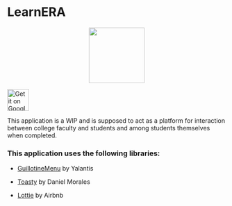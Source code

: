 # LearnERA

<div align="center">
	<img src="https://raw.githubusercontent.com/Kuttipishaash/LearnERA/master/app/src/main/res/drawable/intro_icon.png" width="128">
</div>

<a href='https://play.google.com/store/apps/details?id=com.learnera.app'><img alt='Get it on Google Play' src='https://play.google.com/intl/en_us/badges/images/generic/en_badge_web_generic.png' height="50px"/></a>

This application is a WIP and is supposed to act as a platform for interaction between college faculty and students and among students themselves when completed. 

### This application uses the following libraries:

- [GuillotineMenu](https://github.com/Yalantis/GuillotineMenu-Android) by Yalantis

- [Toasty](https://github.com/GrenderG/Toasty) by Daniel Morales

- [Lottie](https://github.com/airbnb/lottie-android) by Airbnb
